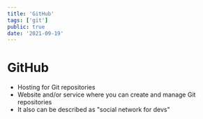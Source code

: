 ```yaml
---
title: 'GitHub'
tags: ['git']
public: true
date: '2021-09-19'
---
```


# GitHub

- Hosting for Git repositories
- Website and/or service where you can create and manage Git repositories
- It also can be described as "social network for devs"





